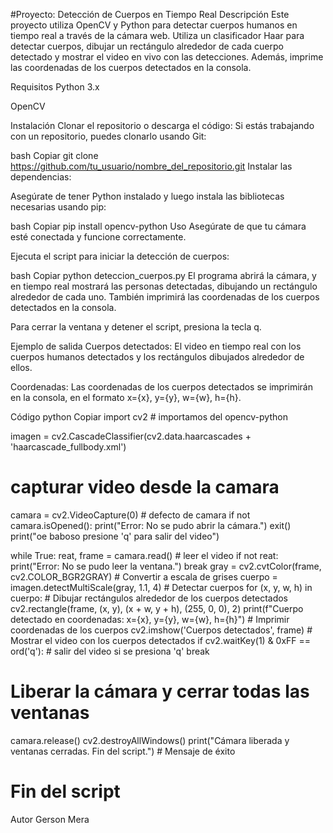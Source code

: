 #Proyecto: Detección de Cuerpos en Tiempo Real
Descripción
Este proyecto utiliza OpenCV y Python para detectar cuerpos humanos en tiempo real a través de la cámara web. Utiliza un clasificador Haar para detectar cuerpos, dibujar un rectángulo alrededor de cada cuerpo detectado y mostrar el video en vivo con las detecciones. Además, imprime las coordenadas de los cuerpos detectados en la consola.

Requisitos
Python 3.x

OpenCV

Instalación
Clonar el repositorio o descarga el código:
Si estás trabajando con un repositorio, puedes clonarlo usando Git:

bash
Copiar
git clone https://github.com/tu_usuario/nombre_del_repositorio.git
Instalar las dependencias:

Asegúrate de tener Python instalado y luego instala las bibliotecas necesarias usando pip:

bash
Copiar
pip install opencv-python
Uso
Asegúrate de que tu cámara esté conectada y funcione correctamente.

Ejecuta el script para iniciar la detección de cuerpos:

bash
Copiar
python deteccion_cuerpos.py
El programa abrirá la cámara, y en tiempo real mostrará las personas detectadas, dibujando un rectángulo alrededor de cada uno. También imprimirá las coordenadas de los cuerpos detectados en la consola.

Para cerrar la ventana y detener el script, presiona la tecla q.

Ejemplo de salida
Cuerpos detectados: El video en tiempo real con los cuerpos humanos detectados y los rectángulos dibujados alrededor de ellos.

Coordenadas: Las coordenadas de los cuerpos detectados se imprimirán en la consola, en el formato x={x}, y={y}, w={w}, h={h}.

Código
python
Copiar
import cv2 # importamos del opencv-python

imagen = cv2.CascadeClassifier(cv2.data.haarcascades + 'haarcascade_fullbody.xml')

# capturar video desde la camara
camara = cv2.VideoCapture(0) # defecto de camara
if not camara.isOpened():
    print("Error: No se pudo abrir la cámara.")
    exit()
    print("oe baboso presione 'q' para salir del video")

while True:
    reat, frame = camara.read() # leer el video
    if not reat:
        print("Error: No se pudo leer la ventana.")
        break
    gray = cv2.cvtColor(frame, cv2.COLOR_BGR2GRAY) # Convertir a escala de grises
    cuerpo = imagen.detectMultiScale(gray, 1.1, 4) # Detectar cuerpos
    for (x, y, w, h) in cuerpo: # Dibujar rectángulos alrededor de los cuerpos detectados
        cv2.rectangle(frame, (x, y), (x + w, y + h), (255, 0, 0), 2)
        print(f"Cuerpo detectado en coordenadas: x={x}, y={y}, w={w}, h={h}") # Imprimir coordenadas de los cuerpos
    cv2.imshow('Cuerpos detectados', frame) # Mostrar el video con los cuerpos detectados
    if cv2.waitKey(1) & 0xFF == ord('q'): # salir del video si se presiona 'q'
        break
# Liberar la cámara y cerrar todas las ventanas
camara.release()
cv2.destroyAllWindows()
print("Cámara liberada y ventanas cerradas. Fin del script.") # Mensaje de éxito
# Fin del script
Autor
Gerson Mera
